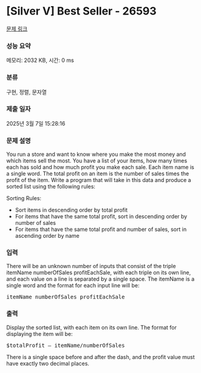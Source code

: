 # [Silver V] Best Seller - 26593 

[문제 링크](https://www.acmicpc.net/problem/26593) 

### 성능 요약

메모리: 2032 KB, 시간: 0 ms

### 분류

구현, 정렬, 문자열

### 제출 일자

2025년 3월 7일 15:28:16

### 문제 설명

<p>You run a store and want to know where you make the most money and which items sell the most. You have a list of your items, how many times each has sold and how much profit you make each sale. Each item name is a single word. The total profit on an item is the number of sales times the profit of the item. Write a program that will take in this data and produce a sorted list using the following rules:</p>

<p>Sorting Rules:</p>

<ul>
	<li>Sort items in descending order by total profit</li>
	<li>For items that have the same total profit, sort in descending order by number of sales</li>
	<li>For items that have the same total profit and number of sales, sort in ascending order by name</li>
</ul>

### 입력 

 <p>There will be an unknown number of inputs that consist of the triple itemName numberOfSales profitEachSale, with each triple on its own line, and each value on a line is separated by a single space. The itemName is a single word and the format for each input line will be:</p>

<pre>itemName numberOfSales profitEachSale</pre>

### 출력 

 <p>Display the sorted list, with each item on its own line. The format for displaying the item will be:</p>

<pre>$totalProfit – itemName/numberOfSales</pre>

<p>There is a single space before and after the dash, and the profit value must have exactly two decimal places.</p>

